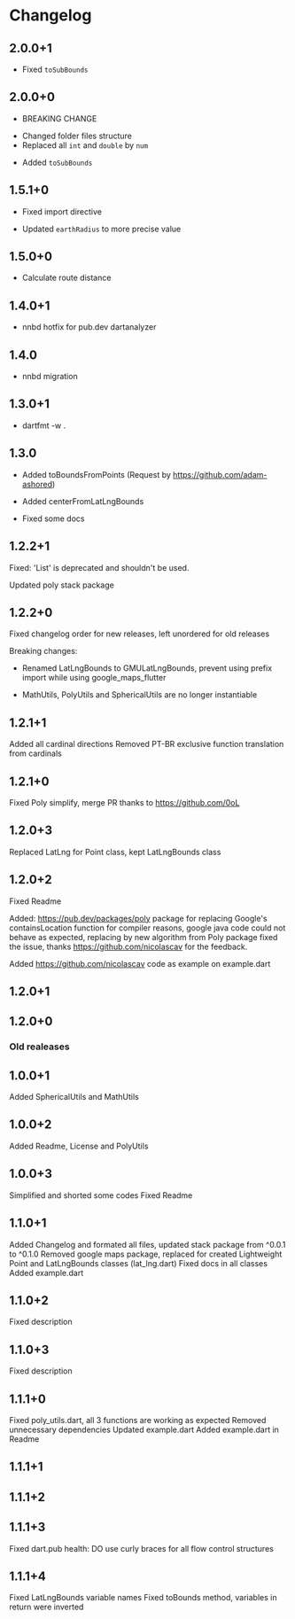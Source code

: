 # Changelog

## 2.0.0+1

* Fixed `toSubBounds`

## 2.0.0+0

* BREAKING CHANGE

 - Changed folder files structure
 - Replaced all `int` and `double` by `num`
 
* Added `toSubBounds`

## 1.5.1+0

* Fixed import directive

* Updated `earthRadius` to more precise value

## 1.5.0+0

* Calculate route distance
## 1.4.0+1

* nnbd hotfix for pub.dev dartanalyzer

## 1.4.0

* nnbd migration

## 1.3.0+1

* dartfmt -w .

## 1.3.0

* Added toBoundsFromPoints (Request by <https://github.com/adam-ashored>)

* Added centerFromLatLngBounds

* Fixed some docs

## 1.2.2+1

Fixed: 'List' is deprecated and shouldn't be used.

Updated poly stack package


## 1.2.2+0

Fixed changelog order for new releases, left unordered for old releases

Breaking changes:

- Renamed LatLngBounds to GMULatLngBounds, prevent using prefix import while using google_maps_flutter

- MathUtils, PolyUtils and SphericalUtils are no longer instantiable

## 1.2.1+1

Added all cardinal directions
Removed PT-BR exclusive function translation from cardinals

## 1.2.1+0

Fixed Poly simplify, merge PR thanks to <https://github.com/0oL>

## 1.2.0+3

Replaced LatLng for Point class, kept LatLngBounds class

## 1.2.0+2

Fixed Readme

Added: <https://pub.dev/packages/poly> package for replacing Google's containsLocation function for compiler reasons, google java code could not behave as expected, replacing by new algorithm from Poly package fixed the issue, thanks <https://github.com/nicolascav> for the feedback.

Added <https://github.com/nicolascav> code as example on example.dart

## 1.2.0+1

## 1.2.0+0

### Old realeases

## 1.0.0+1

Added SphericalUtils and MathUtils

## 1.0.0+2

Added Readme, License and PolyUtils

## 1.0.0+3

Simplified and shorted some codes
Fixed Readme

## 1.1.0+1

Added Changelog and formated all files, updated stack package from ^0.0.1 to ^0.1.0
Removed google maps package, replaced for created Lightweight Point and LatLngBounds classes (lat_lng.dart)
Fixed docs in all classes
Added example.dart

## 1.1.0+2

Fixed description

## 1.1.0+3

Fixed description

## 1.1.1+0

Fixed poly_utils.dart, all 3 functions are working as expected
Removed unnecessary dependencies
Updated example.dart
Added example.dart in Readme

## 1.1.1+1

## 1.1.1+2

## 1.1.1+3

Fixed dart.pub health:
DO use curly braces for all flow control structures

## 1.1.1+4

Fixed LatLngBounds variable names
Fixed toBounds method, variables in return were inverted

